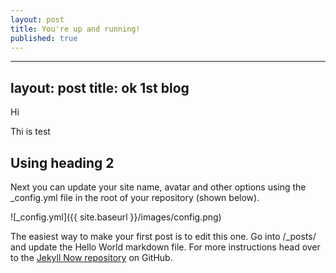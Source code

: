 ```yaml
---
layout: post
title: You're up and running!
published: true
---
```

---
layout: post
title: ok 1st blog
---

Hi

Thi is test 


## Using heading 2
Next you can update your site name, avatar and other options using the _config.yml file in the root of your repository (shown below).

![_config.yml]({{ site.baseurl }}/images/config.png)

The easiest way to make your first post is to edit this one. Go into /_posts/ and update the Hello World markdown file. For more instructions head over to the [Jekyll Now repository](https://github.com/barryclark/jekyll-now) on GitHub.
